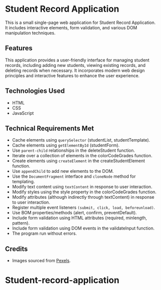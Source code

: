 # Student Record Application

This is a small single-page web application for Student Record Application. It includes interactive elements, form validation, and various DOM manipulation techniques.

## Features
This application provides a user-friendly interface for managing student records, including adding new students, viewing existing records, and deleting records when necessary. It incorporates modern web design principles and interactive features to enhance the user experience.

## Technologies Used
- HTML
- CSS
- JavaScript

## Technical Requirements Met
- Cache elements using `querySelector` (studentList, studentTemplate).
- Cache elements using `getElementById` (studentForm).
- Use `parent-child` relationships in the deleteStudent function.
- Iterate over a collection of elements in the colorCodeGrades function.
- Create elements using `createElement` in the createStudentElement function.
- Use `appendChild` to add new elements to the DOM.
- Use the `DocumentFragment` interface and `cloneNode` method for templating.
- Modify text content using `textContent` in response to user interaction.
- Modify styles using the style property in the colorCodeGrades function.
- Modify attributes (although indirectly through textContent) in response to user interaction.
- Register multiple event listeners `(submit, click, load, beforeunload)`.
- Use BOM properties/methods (alert, confirm, preventDefault).
- Include form validation using HTML attributes (required, minlength, pattern).
- Include form validation using DOM events in the validateInput function.
- The program run without errors.

## Credits
- Images sourced from [Pexels](https://www.pexels.com/).




# Student-record-application
